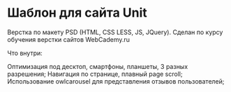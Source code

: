 # Шаблон для сайта Unit

Верстка по макету PSD (HTML, CSS LESS, JS, JQuery). Сделан по курсу обучения верстки сайтов WebCademy.ru

Что внутри:

Оптимизация под десктоп, смартфоны, планшеты, 3 разных разрешения;
Навигация по странице, плавный page scroll;
Использование owlcarousel для представления отзывов пользователей;
